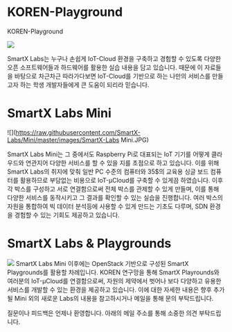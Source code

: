 # KOREN-Playground
KOREN-Playground

![](https://raw.githubusercontent.com/SmartX-Labs/KOREN-Playground/master/images/infra.PNG)

SmartX Labs는 누구나 손쉽게 IoT-Cloud 환경을 구축하고 경험할 수 있도록 다양한 오픈 소프트웨어들과 하드웨어를 활용한 실습 내용을 담고 있습니다. 때문에 이 자료들을 바탕으로 차근차근 따라가다보면 IoT-Cloud를 기반으로 하는 나만의 서비스를 만들고자 하는 학생 개발자들에게 큰 도움이 되리라 믿습니다.

# SmartX Labs Mini
![](https://raw.githubusercontent.com/SmartX-Labs/Mini/master/images/SmartX-Labs Mini.JPG)

SmartX Labs Mini는 그 중에서도 Raspberry Pi로 대표되는 IoT 기기를 어떻게 클라우드와 연관지어 다양한 서비스를 할 수 있을 지를 초점으로 하고 있습니다. 이를 위해 SmartX Labs의 취지에 맞춰 일반 PC 수준의 컴퓨터와 35$의 교육용 싱글 보드 컴퓨터를 활용하므로 부담없는 비용으로 IoT-μCloud를 구축할 수 있게끔 하였습니다. 이후 각 박스를 구성하고 서로 연결함으로써 전체 박스를 관제할 수 있게 만들며, 이를 통해 다양한 서비스를 동작시키고 그 결과를 확인할 수 있는 실습을 진행합니다. 여러 박스의 자원을 통합하여 빅 데이터 분석등에 사용할 수 있게 만드는 기초도 다루며, SDN 환경을 경험할 수 있는 기회도 제공하고 있습니다.


# SmartX Labs & Playgrounds
![](https://raw.githubusercontent.com/SmartX-Labs/Mini/master/images/Infra.JPG)
SmartX Labs Mini 이후에는 OpenStack 기반으로 구성된 SmartX Playgrounds를 활용할 차례입니다. KOREN 연구망을 통해 SmartX Playrounds와 여러분의 IoT-μCloud를 연결함으로써, 자원의 제약에서 벗어나 보다 다양하고 유용한 서비스를 개발할 수 있는 환경을 제공하고 있습니다. 이에 대한 자세한 내용은 향후 추가될 Mini 외의 새로운 Labs의 내용을 참고하시거나 메일을 통해 문의 부탁드립니다.


질문이나 피드백은 언제나 환영합니다. 아래의 메일 주소를 통해 소중한 의견 부탁드립니다.
